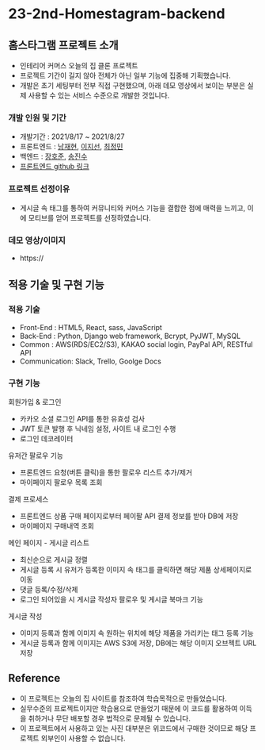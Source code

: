 # 23-2nd-Homestagram-backend
## 홈스타그램 프로젝트 소개
- 인테리어 커머스 오늘의 집 클론 프로젝트  
- 프로젝트 기간이 길지 않아 전체가 아닌 일부 기능에 집중해 기획했습니다.
- 개발은 초기 세팅부터 전부 직접 구현했으며, 아래 데모 영상에서 보이는 부분은 실제 사용할 수 있는 서비스 수준으로 개발한 것입니다.

### 개발 인원 및 기간
- 개발기간 : 2021/8/17 ~ 2021/8/27<br>
- 프론트엔드 : [남재현](https://github.com/nam2350), [이지선](https://github.com/ddodam), [최정민](https://github.com/minmin9324)
- 백엔드    : [장호준](https://github.com/bigfanoftim), [송진수](https://github.com/jssong1592)
- [프론트엔드 github 링크](https://github.com/wecode-bootcamp-korea/23-2nd-Homestagram-frontend)

### 프로젝트 선정이유
- 게시글 속 태그를 통하여 커뮤니티와 커머스 기능을 결합한 점에 매력을 느끼고, 이에 모티브를 얻어 프로젝트를 선정하였습니다. 

### 데모 영상/이미지
- https://

## 적용 기술 및 구현 기능
### 적용 기술
- Front-End : HTML5, React, sass, JavaScript 
- Back-End : Python, Django web framework, Bcrypt, PyJWT, MySQL
- Common : AWS(RDS/EC2/S3), KAKAO social login, PayPal API, RESTful API
- Communication: Slack, Trello, Goolge Docs

### 구현 기능
회원가입 & 로그인
- 카카오 소셜 로그인 API를 통한 유효성 검사
- JWT 토큰 발행 후 닉네임 설정, 사이트 내 로그인 수행
- 로그인 데코레이터

유저간 팔로우 기능
- 프론트엔드 요청(버튼 클릭)을 통한 팔로우 리스트 추가/제거
- 마이페이지 팔로우 목록 조회

결제 프로세스
- 프론트엔드 상품 구매 페이지로부터 페이팔 API 결제 정보를 받아 DB에 저장
- 마이페이지 구매내역 조회

메인 페이지 - 게시글 리스트 
- 최신순으로 게시글 정렬
- 게시글 등록 시 유저가 등록한 이미지 속 태그를 클릭하면 해당 제품 상세페이지로 이동
- 댓글 등록/수정/삭제
- 로그인 되어있을 시 게시글 작성자 팔로우 및 게시글 북마크 기능

게시글 작성
- 이미지 등록과 함께 이미지 속 원하는 위치에 해당 제품을 가리키는 태그 등록 기능
- 게시글 등록과 함께 이미지는 AWS S3에 저장, DB에는 해당 이미지 오브젝트 URL 저장


## Reference
- 이 프로젝트는 오늘의 집 사이트를 참조하여 학습목적으로 만들었습니다.
- 실무수준의 프로젝트이지만 학습용으로 만들었기 때문에 이 코드를 활용하여 이득을 취하거나 무단 배포할 경우 법적으로 문제될 수 있습니다.
- 이 프로젝트에서 사용하고 있는 사진 대부분은 위코드에서 구매한 것이므로 해당 프로젝트 외부인이 사용할 수 없습니다.
